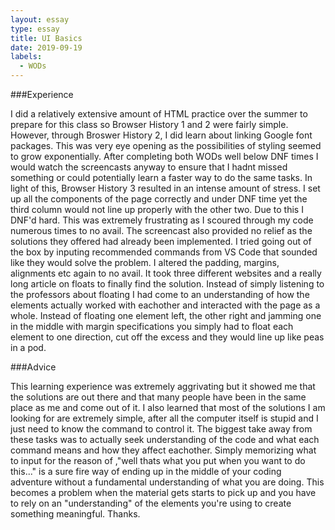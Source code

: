 ```yaml
---
layout: essay
type: essay
title: UI Basics
date: 2019-09-19
labels: 
  - WODs
---
```


###Experience

I did a relatively extensive amount of HTML practice over the summer to prepare for this class so Browser History 1 and 2 were fairly simple. However, through Broswer History 2, I did learn about linking Google font packages. This was very eye opening as the possibilities of styling seemed to grow exponentially. After completing both WODs well below DNF times I would watch the screencasts anyway to ensure that I hadnt missed something or could potentially learn a faster way to do the same tasks. In light of this, Browser History 3 resulted in an intense amount of stress. I set up all the components of the page correctly and under DNF time yet the third column would not line up properly with the other two. Due to this I DNF'd hard. This was extremely frustrating as I scoured through my code numerous times to no avail. The screencast also provided no relief as the solutions they offered had already been implemented. I tried going out of the box by inputing recommended commands from VS Code that sounded like they would solve the problem. I altered the padding, margins, alignments etc again to no avail. It took three different websites and a really long article on floats to finally find the solution. Instead of simply listening to the professors about floating I had come to an understanding of how the elements actually worked with eachother and interacted with the page as a whole. Instead of floating one element left, the other right and jamming one in the middle with margin specifications you simply had to float each element to one direction, cut off the excess and they would line up like peas in a pod. 

###Advice

This learning experience was extremely aggrivating but it showed me that the solutions are out there and that many people have been in the same place as me and come out of it. I also learned that most of the solutions I am looking for are extremely simple, after all the computer itself is stupid and I just need to know the command to control it. The biggest take away from these tasks was to actually seek understanding of the code and what each command means and how they affect eachother. Simply memorizing what to input for the reason of ,"well thats what you put when you want to do this..." is a sure fire way of ending up in the middle of your coding adventure without a fundamental understanding of what you are doing. This becomes a problem when the material gets starts to pick up and you have to rely on an "understanding" of the elements you're using to create something meaningful. Thanks.
